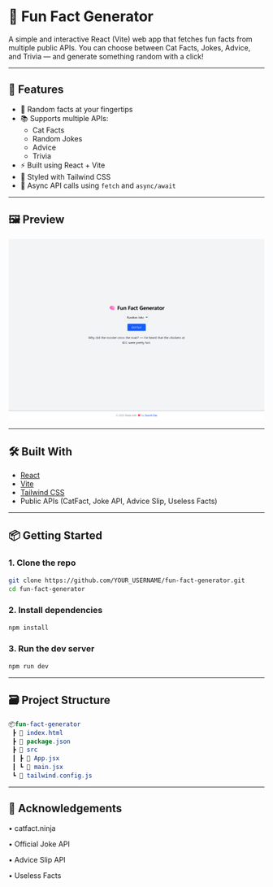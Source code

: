 # 🧠 Fun Fact Generator

A simple and interactive React (Vite) web app that fetches fun facts from multiple public APIs. You can choose between Cat Facts, Jokes, Advice, and Trivia — and generate something random with a click!

---

## 🚀 Features

- 🔁 Random facts at your fingertips
- 📚 Supports multiple APIs:
  - Cat Facts
  - Random Jokes
  - Advice
  - Trivia
- ⚡ Built using React + Vite
- 🎨 Styled with Tailwind CSS
- 💬 Async API calls using `fetch` and `async/await`

---

## 🖼️ Preview

![App Screenshot](./screenshot.png)

---

## 🛠️ Built With

- [React](https://reactjs.org/)
- [Vite](https://vitejs.dev/)
- [Tailwind CSS](https://tailwindcss.com/)
- Public APIs (CatFact, Joke API, Advice Slip, Useless Facts)

---

## 📦 Getting Started

### 1. Clone the repo

```bash
git clone https://github.com/YOUR_USERNAME/fun-fact-generator.git
cd fun-fact-generator
```

### 2. Install dependencies

```bash
npm install
```

### 3. Run the dev server

```bash
npm run dev
```

---

## 🗃️ Project Structure
```kotlin
📦fun-fact-generator
 ┣ 📄 index.html
 ┣ 📄 package.json
 ┣ 📁 src
 ┃ ┣ 📄 App.jsx
 ┃ ┗ 📄 main.jsx
 ┗ 📄 tailwind.config.js
```

---

## 🙌 Acknowledgements

• catfact.ninja

• Official Joke API

• Advice Slip API

• Useless Facts

